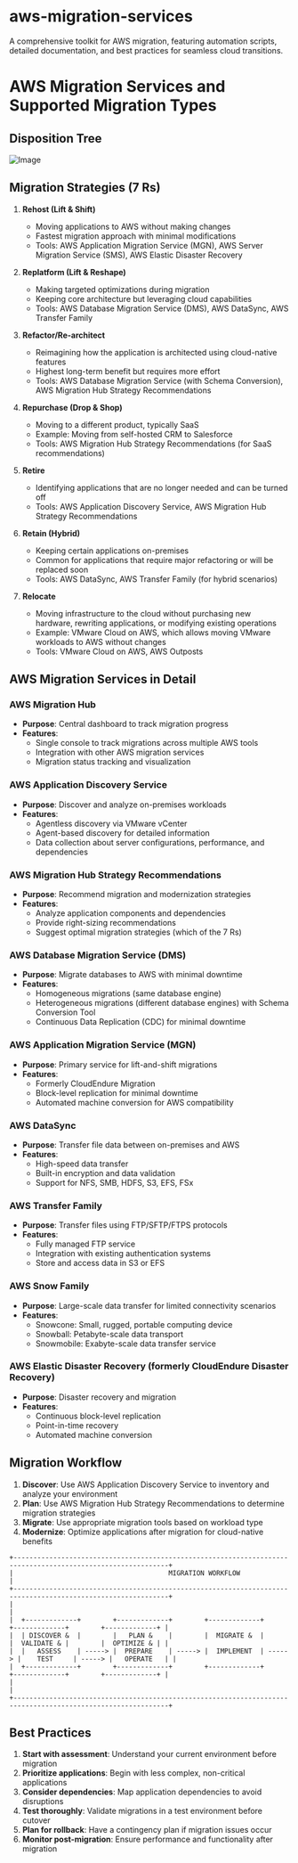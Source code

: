 # aws-migration-services
A comprehensive toolkit for AWS migration, featuring automation scripts, detailed documentation, and best practices for seamless cloud transitions.

# AWS Migration Services and Supported Migration Types
## Disposition Tree
![Image](https://dk-knowledgebase.pages.aws.dev/dk-applicationportfolioassessment/attachments/7Rs-DecisionTree-baseModel.drawio.png)
## Migration Strategies (7 Rs)

1. **Rehost (Lift & Shift)**
   - Moving applications to AWS without making changes
   - Fastest migration approach with minimal modifications
   - Tools: AWS Application Migration Service (MGN), AWS Server Migration Service (SMS), AWS Elastic Disaster Recovery

2. **Replatform (Lift & Reshape)**
   - Making targeted optimizations during migration
   - Keeping core architecture but leveraging cloud capabilities
   - Tools: AWS Database Migration Service (DMS), AWS DataSync, AWS Transfer Family

3. **Refactor/Re-architect**
   - Reimagining how the application is architected using cloud-native features
   - Highest long-term benefit but requires more effort
   - Tools: AWS Database Migration Service (with Schema Conversion), AWS Migration Hub Strategy Recommendations

4. **Repurchase (Drop & Shop)**
   - Moving to a different product, typically SaaS
   - Example: Moving from self-hosted CRM to Salesforce
   - Tools: AWS Migration Hub Strategy Recommendations (for SaaS recommendations)

5. **Retire**
   - Identifying applications that are no longer needed and can be turned off
   - Tools: AWS Application Discovery Service, AWS Migration Hub Strategy Recommendations

6. **Retain (Hybrid)**
   - Keeping certain applications on-premises
   - Common for applications that require major refactoring or will be replaced soon
   - Tools: AWS DataSync, AWS Transfer Family (for hybrid scenarios)

7. **Relocate**
   - Moving infrastructure to the cloud without purchasing new hardware, rewriting applications, or modifying existing operations
   - Example: VMware Cloud on AWS, which allows moving VMware workloads to AWS without changes
   - Tools: VMware Cloud on AWS, AWS Outposts

## AWS Migration Services in Detail

### AWS Migration Hub
- **Purpose**: Central dashboard to track migration progress
- **Features**: 
  - Single console to track migrations across multiple AWS tools
  - Integration with other AWS migration services
  - Migration status tracking and visualization

### AWS Application Discovery Service
- **Purpose**: Discover and analyze on-premises workloads
- **Features**:
  - Agentless discovery via VMware vCenter
  - Agent-based discovery for detailed information
  - Data collection about server configurations, performance, and dependencies

### AWS Migration Hub Strategy Recommendations
- **Purpose**: Recommend migration and modernization strategies
- **Features**:
  - Analyze application components and dependencies
  - Provide right-sizing recommendations
  - Suggest optimal migration strategies (which of the 7 Rs)

### AWS Database Migration Service (DMS)
- **Purpose**: Migrate databases to AWS with minimal downtime
- **Features**:
  - Homogeneous migrations (same database engine)
  - Heterogeneous migrations (different database engines) with Schema Conversion Tool
  - Continuous Data Replication (CDC) for minimal downtime

### AWS Application Migration Service (MGN)
- **Purpose**: Primary service for lift-and-shift migrations
- **Features**:
  - Formerly CloudEndure Migration
  - Block-level replication for minimal downtime
  - Automated machine conversion for AWS compatibility

### AWS DataSync
- **Purpose**: Transfer file data between on-premises and AWS
- **Features**:
  - High-speed data transfer
  - Built-in encryption and data validation
  - Support for NFS, SMB, HDFS, S3, EFS, FSx

### AWS Transfer Family
- **Purpose**: Transfer files using FTP/SFTP/FTPS protocols
- **Features**:
  - Fully managed FTP service
  - Integration with existing authentication systems
  - Store and access data in S3 or EFS

### AWS Snow Family
- **Purpose**: Large-scale data transfer for limited connectivity scenarios
- **Features**:
  - Snowcone: Small, rugged, portable computing device
  - Snowball: Petabyte-scale data transport
  - Snowmobile: Exabyte-scale data transfer service

### AWS Elastic Disaster Recovery (formerly CloudEndure Disaster Recovery)
- **Purpose**: Disaster recovery and migration
- **Features**:
  - Continuous block-level replication
  - Point-in-time recovery
  - Automated machine conversion

## Migration Workflow

1. **Discover**: Use AWS Application Discovery Service to inventory and analyze your environment
2. **Plan**: Use AWS Migration Hub Strategy Recommendations to determine migration strategies
3. **Migrate**: Use appropriate migration tools based on workload type
4. **Modernize**: Optimize applications after migration for cloud-native benefits

```
+-------------------------------------------------------------------------------------------------------------+
|                                       MIGRATION WORKFLOW                                                     |
+-------------------------------------------------------------------------------------------------------------+
|                                                                                                             |
|  +-------------+        +-------------+        +-------------+        +-------------+        +-------------+ |
|  | DISCOVER &  |        |   PLAN &    |        |  MIGRATE &  |        |  VALIDATE & |        |  OPTIMIZE & | |
|  |   ASSESS    | -----> |  PREPARE    | -----> |  IMPLEMENT  | -----> |    TEST     | -----> |   OPERATE   | |
|  +-------------+        +-------------+        +-------------+        +-------------+        +-------------+ |
|                                                                                                             |
+-------------------------------------------------------------------------------------------------------------+

```

## Best Practices

1. **Start with assessment**: Understand your current environment before migration
2. **Prioritize applications**: Begin with less complex, non-critical applications
3. **Consider dependencies**: Map application dependencies to avoid disruptions
4. **Test thoroughly**: Validate migrations in a test environment before cutover
5. **Plan for rollback**: Have a contingency plan if migration issues occur
6. **Monitor post-migration**: Ensure performance and functionality after migration


